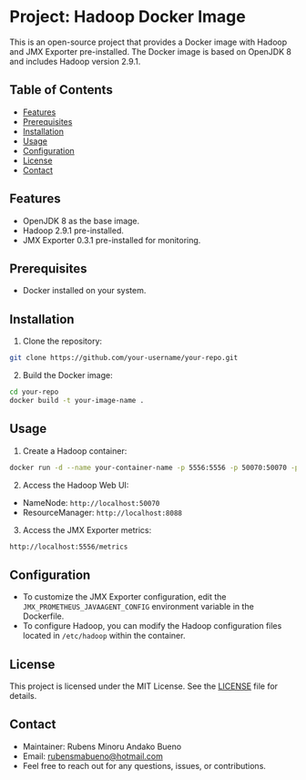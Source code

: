 # Project: Hadoop Docker Image

This is an open-source project that provides a Docker image with Hadoop and JMX Exporter pre-installed. The Docker image is based on OpenJDK 8 and includes Hadoop version 2.9.1.

## Table of Contents

- [Features](#features)
- [Prerequisites](#prerequisites)
- [Installation](#installation)
- [Usage](#usage)
- [Configuration](#configuration)
- [License](#license)
- [Contact](#contact)

## Features

- OpenJDK 8 as the base image.
- Hadoop 2.9.1 pre-installed.
- JMX Exporter 0.3.1 pre-installed for monitoring.

## Prerequisites

- Docker installed on your system.

## Installation

1. Clone the repository:
```bash
git clone https://github.com/your-username/your-repo.git
```

2. Build the Docker image:
```bash
cd your-repo
docker build -t your-image-name .
```

## Usage
1. Create a Hadoop container:
```bash
docker run -d --name your-container-name -p 5556:5556 -p 50070:50070 -p 8088:8088 your-image-name
```

2. Access the Hadoop Web UI:

- NameNode: `http://localhost:50070`
- ResourceManager: `http://localhost:8088`

3. Access the JMX Exporter metrics:

```bash
http://localhost:5556/metrics
```

## Configuration
- To customize the JMX Exporter configuration, edit the `JMX_PROMETHEUS_JAVAAGENT_CONFIG` environment variable in the Dockerfile.
- To configure Hadoop, you can modify the Hadoop configuration files located in `/etc/hadoop` within the container.

## License
This project is licensed under the MIT License. See the [LICENSE](LICENSE) file for details.

## Contact
- Maintainer: Rubens Minoru Andako Bueno
- Email: rubensmabueno@hotmail.com
- Feel free to reach out for any questions, issues, or contributions.
